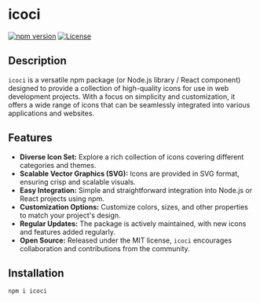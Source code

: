 # icoci

[![npm version](https://badge.fury.io/js/icoci.svg)](https://www.npmjs.com/package/icoci)
[![License](https://img.shields.io/badge/license-MIT-blue.svg)](https://opensource.org/licenses/MIT)

## Description

`icoci` is a versatile npm package (or Node.js library / React component) designed to provide a collection of high-quality icons for use in web development projects. With a focus on simplicity and customization, it offers a wide range of icons that can be seamlessly integrated into various applications and websites.

## Features

- **Diverse Icon Set:** Explore a rich collection of icons covering different categories and themes.
- **Scalable Vector Graphics (SVG):** Icons are provided in SVG format, ensuring crisp and scalable visuals.
- **Easy Integration:** Simple and straightforward integration into Node.js or React projects using npm.
- **Customization Options:** Customize colors, sizes, and other properties to match your project's design.
- **Regular Updates:** The package is actively maintained, with new icons and features added regularly.
- **Open Source:** Released under the MIT license, `icoci` encourages collaboration and contributions from the community.

## Installation

```bash
npm i icoci
